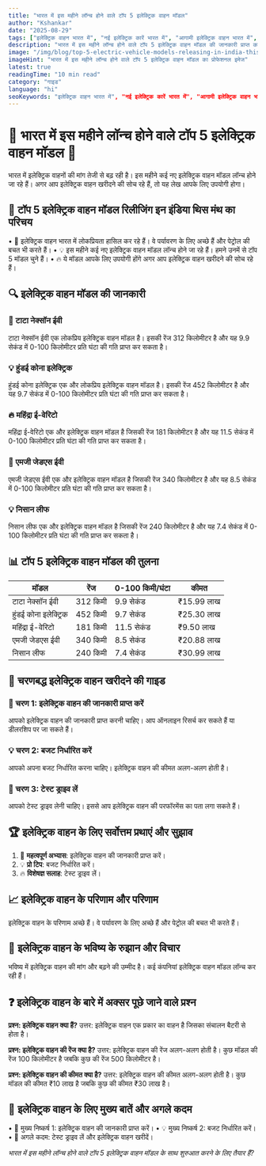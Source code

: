 ```yaml
---
title: "भारत में इस महीने लॉन्च होने वाले टॉप 5 इलेक्ट्रिक वाहन मॉडल"
author: "Kshankar"
date: "2025-08-29"
tags: ["इलेक्ट्रिक वाहन भारत में", "नई इलेक्ट्रिक कारें भारत में", "आगामी इलेक्ट्रिक वाहन भारत में", "इस महीने भारत में लॉन्च होने वाले इलेक्ट्रिक कारें", "भारत में 2023 के टॉप इलेक्ट्रिक वाहन", "भारत में कौन सी इलेक्ट्रिक कार खरीदें", "भारत में नई इलेक्ट्रिक वाहन क्या हैं", "भारत में सर्वश्रेष्ठ इलेक्ट्रिक वाहन कैसे चुनें", "हरित गतिशीलता भारत में", "पारिस्थितिक परिवहन", "भारत में इलेक्ट्रिक वाहन बाजार", "टिकाऊ कारें भारत में"]
description: "भारत में इस महीने लॉन्च होने वाले टॉप 5 इलेक्ट्रिक वाहन मॉडल की जानकारी प्राप्त करें। हमारे इस लेख में हमने भारत में उपलब्ध सर्वश्रेष्ठ इलेक्ट्रिक वाहन मॉडलों की सूची प्रदान की है।"
image: "/img/blog/top-5-electric-vehicle-models-releasing-in-india-this-month-hero.jpg"
imageHint: "भारत में इस महीने लॉन्च होने वाले टॉप 5 इलेक्ट्रिक वाहन मॉडल का प्रोफेशनल इमेज"
latest: true
readingTime: "10 min read"
category: "गाइड"
language: "hi"
seoKeywords: "इलेक्ट्रिक वाहन भारत में", "नई इलेक्ट्रिक कारें भारत में", "आगामी इलेक्ट्रिक वाहन भारत में", "इस महीने भारत में लॉन्च होने वाले इलेक्ट्रिक कारें", "भारत में 2023 के टॉप इलेक्ट्रिक वाहन", "भारत में कौन सी इलेक्ट्रिक कार खरीदें", "भारत में नई इलेक्ट्रिक वाहन क्या हैं", "भारत में सर्वश्रेष्ठ इलेक्ट्रिक वाहन कैसे चुनें", "हरित गतिशीलता भारत में", "पारिस्थितिक परिवहन", "भारत में इलेक्ट्रिक वाहन बाजार", "टिकाऊ कारें भारत में"
---
```


# 🌟 भारत में इस महीने लॉन्च होने वाले टॉप 5 इलेक्ट्रिक वाहन मॉडल 🔋

भारत में इलेक्ट्रिक वाहनों की मांग तेजी से बढ़ रही है। इस महीने कई नए इलेक्ट्रिक वाहन मॉडल लॉन्च होने जा रहे हैं। अगर आप इलेक्ट्रिक वाहन खरीदने की सोच रहे हैं, तो यह लेख आपके लिए उपयोगी होगा।

## 📍 टॉप 5 इलेक्ट्रिक वाहन मॉडल रिलीजिंग इन इंडिया थिस मंथ का परिचय

• 🎯 इलेक्ट्रिक वाहन भारत में लोकप्रियता हासिल कर रहे हैं। वे पर्यावरण के लिए अच्छे हैं और पेट्रोल की बचत भी करते हैं।
• 💡 इस महीने कई नए इलेक्ट्रिक वाहन मॉडल लॉन्च होने जा रहे हैं। हमने उनमें से टॉप 5 मॉडल चुने हैं।
• 🔥 ये मॉडल आपके लिए उपयोगी होंगे अगर आप इलेक्ट्रिक वाहन खरीदने की सोच रहे हैं।

## 🔍 इलेक्ट्रिक वाहन मॉडल की जानकारी

### 🎯 टाटा नेक्सॉन ईवी
टाटा नेक्सॉन ईवी एक लोकप्रिय इलेक्ट्रिक वाहन मॉडल है। इसकी रेंज 312 किलोमीटर है और यह 9.9 सेकंड में 0-100 किलोमीटर प्रति घंटा की गति प्राप्त कर सकता है।

### 💡 हुंडई कोना इलेक्ट्रिक
हुंडई कोना इलेक्ट्रिक एक और लोकप्रिय इलेक्ट्रिक वाहन मॉडल है। इसकी रेंज 452 किलोमीटर है और यह 9.7 सेकंड में 0-100 किलोमीटर प्रति घंटा की गति प्राप्त कर सकता है।

### 🔥 महिंद्रा ई-वेरिटो
महिंद्रा ई-वेरिटो एक और इलेक्ट्रिक वाहन मॉडल है जिसकी रेंज 181 किलोमीटर है और यह 11.5 सेकंड में 0-100 किलोमीटर प्रति घंटा की गति प्राप्त कर सकता है।

### 🎯 एमजी जेडएस ईवी
एमजी जेडएस ईवी एक और इलेक्ट्रिक वाहन मॉडल है जिसकी रेंज 340 किलोमीटर है और यह 8.5 सेकंड में 0-100 किलोमीटर प्रति घंटा की गति प्राप्त कर सकता है।

### 💡 निसान लीफ
निसान लीफ एक और इलेक्ट्रिक वाहन मॉडल है जिसकी रेंज 240 किलोमीटर है और यह 7.4 सेकंड में 0-100 किलोमीटर प्रति घंटा की गति प्राप्त कर सकता है।

## 📊 टॉप 5 इलेक्ट्रिक वाहन मॉडल की तुलना

| मॉडल | रेंज | 0-100 किमी/घंटा | कीमत |
|---------|-------|-----|-------|
| टाटा नेक्सॉन ईवी | 312 किमी | 9.9 सेकंड | ₹15.99 लाख |
| हुंडई कोना इलेक्ट्रिक | 452 किमी | 9.7 सेकंड | ₹25.30 लाख |
| महिंद्रा ई-वेरिटो | 181 किमी | 11.5 सेकंड | ₹9.50 लाख |
| एमजी जेडएस ईवी | 340 किमी | 8.5 सेकंड | ₹20.88 लाख |
| निसान लीफ | 240 किमी | 7.4 सेकंड | ₹30.99 लाख |

## 🚀 चरणबद्ध इलेक्ट्रिक वाहन खरीदने की गाइड

### 🔧 चरण 1: इलेक्ट्रिक वाहन की जानकारी प्राप्त करें
आपको इलेक्ट्रिक वाहन की जानकारी प्राप्त करनी चाहिए। आप ऑनलाइन रिसर्च कर सकते हैं या डीलरशिप पर जा सकते हैं।

### 💡 चरण 2: बजट निर्धारित करें
आपको अपना बजट निर्धारित करना चाहिए। इलेक्ट्रिक वाहन की कीमत अलग-अलग होती है।

### 🎯 चरण 3: टेस्ट ड्राइव लें
आपको टेस्ट ड्राइव लेनी चाहिए। इससे आप इलेक्ट्रिक वाहन की परफॉरमेंस का पता लगा सकते हैं।

## 🏆 इलेक्ट्रिक वाहन के लिए सर्वोत्तम प्रथाएं और सुझाव

1. 🎯 **महत्वपूर्ण अभ्यास**: इलेक्ट्रिक वाहन की जानकारी प्राप्त करें।
2. 💡 **प्रो टिप**: बजट निर्धारित करें।
3. 🔥 **विशेषज्ञ सलाह**: टेस्ट ड्राइव लें।

## 📈 इलेक्ट्रिक वाहन के परिणाम और परिणाम

इलेक्ट्रिक वाहन के परिणाम अच्छे हैं। वे पर्यावरण के लिए अच्छे हैं और पेट्रोल की बचत भी करते हैं।

## 🔮 इलेक्ट्रिक वाहन के भविष्य के रुझान और विचार

भविष्य में इलेक्ट्रिक वाहन की मांग और बढ़ने की उम्मीद है। कई कंपनियां इलेक्ट्रिक वाहन मॉडल लॉन्च कर रही हैं।

## ❓ इलेक्ट्रिक वाहन के बारे में अक्सर पूछे जाने वाले प्रश्न

**प्रश्न: इलेक्ट्रिक वाहन क्या हैं?**
उत्तर: इलेक्ट्रिक वाहन एक प्रकार का वाहन है जिसका संचालन बैटरी से होता है।

**प्रश्न: इलेक्ट्रिक वाहन की रेंज क्या है?**
उत्तर: इलेक्ट्रिक वाहन की रेंज अलग-अलग होती है। कुछ मॉडल की रेंज 100 किलोमीटर है जबकि कुछ की रेंज 500 किलोमीटर है।

**प्रश्न: इलेक्ट्रिक वाहन की कीमत क्या है?**
उत्तर: इलेक्ट्रिक वाहन की कीमत अलग-अलग होती है। कुछ मॉडल की कीमत ₹10 लाख है जबकि कुछ की कीमत ₹30 लाख है।

## 📌 इलेक्ट्रिक वाहन के लिए मुख्य बातें और अगले कदम

• 🎯 मुख्य निष्कर्ष 1: इलेक्ट्रिक वाहन की जानकारी प्राप्त करें।
• 💡 मुख्य निष्कर्ष 2: बजट निर्धारित करें।
• 🚀 अगले कदम: टेस्ट ड्राइव लें और इलेक्ट्रिक वाहन खरीदें।

*भारत में इस महीने लॉन्च होने वाले टॉप 5 इलेक्ट्रिक वाहन मॉडल के साथ शुरुआत करने के लिए तैयार हैं?*
